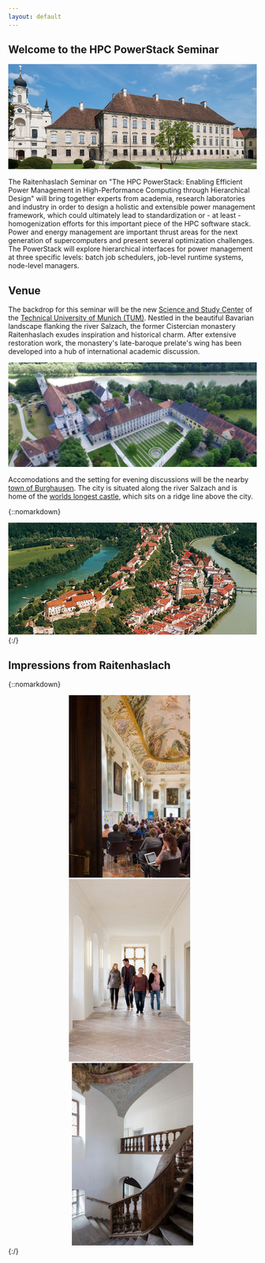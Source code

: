 ```yaml
---
layout: default
---
```


## [](#header-1)Welcome to the HPC PowerStack Seminar

![](venue.jpg)

The Raitenhaslach Seminar on "The HPC PowerStack: Enabling Efficient Power Management in High-Performance Computing through Hierarchical Design" will bring together experts from academia, research laboratories and industry in order to design a holistic and extensible power management framework, which could ultimately lead to standardization or - at least - homogenization efforts for this important piece of the HPC software stack. Power and energy management are important thrust areas for the next generation of supercomputers and present several optimization challenges. The PowerStack will explore hierarchical interfaces for power management at three specific levels: batch job schedulers, job-level runtime systems, node-level managers. 

## [](#header-2)Venue

The backdrop for this seminar will be the new <a href="https://www.raitenhaslach.tum.de/en/home/">Science and Study Center</a> of the <a href="https://www.tum.de/nc/en/homepage/">Technical University of Munich (TUM)</a>. 
Nestled in the beautiful Bavarian landscape flanking the river Salzach, the former Cistercian monastery Raitenhaslach exudes inspiration and historical charm. After extensive restoration work, the monastery's late-baroque prelate's wing has been developed into a hub of international academic discussion.

![](kloster.jpg)

Accomodations and the setting for evening discussions will be the nearby <a href="https://www.burghausen.de/">town of Burghausen</a>. The city is situated along the river Salzach and is home of the <a href="http://www.burg-burghausen.de/englisch/castle/bedeut.htm">worlds longest castle</a>, which sits on a ridge line above the city.

{::nomarkdown}
<center>
<img src="/burghausen.jpg">
</center>
{:/}

## [](#header-2)Impressions from Raitenhaslach

{::nomarkdown}
<center>
<IMG src="/impr1.jpg" height=370>
&nbsp;&nbsp;
<IMG src="/impr2.jpg" height=370>
&nbsp;&nbsp;
<IMG src="/impr3.jpg" height=370>
</center>
{:/}
